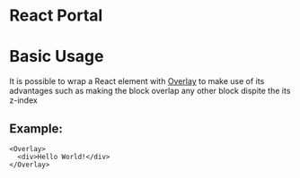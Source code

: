 # React Portal

# Basic Usage

It is possible to wrap a React element with [Overlay](https://github.com/vtex-apps/react-portal/blob/master/react/Overlay.tsx) to make use of its advantages such as making the block overlap any other block dispite the its z-index

## Example:

```
<Overlay>
  <div>Hello World!</div>
</Overlay> 
```
